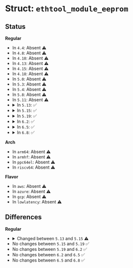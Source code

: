 # Struct: <code>ethtool_module_eeprom</code>

## Status
<b>Regular</b>
<ul>
<li>
In <code>4.4</code>: Absent ⚠️
</li>
<li>
In <code>4.8</code>: Absent ⚠️
</li>
<li>
In <code>4.10</code>: Absent ⚠️
</li>
<li>
In <code>4.13</code>: Absent ⚠️
</li>
<li>
In <code>4.15</code>: Absent ⚠️
</li>
<li>
In <code>4.18</code>: Absent ⚠️
</li>
<li>
In <code>5.0</code>: Absent ⚠️
</li>
<li>
In <code>5.3</code>: Absent ⚠️
</li>
<li>
In <code>5.4</code>: Absent ⚠️
</li>
<li>
In <code>5.8</code>: Absent ⚠️
</li>
<li>
In <code>5.11</code>: Absent ⚠️
</li>
<li>
<details>
<summary>In <code>5.13</code>: ✅</summary>

```c
struct ethtool_module_eeprom {
    __u32 offset;
    __u32 length;
    __u8 page;
    __u8 bank;
    __u8 i2c_address;
    __u8 *data;
};
```
</details>
</li>
<li>
<details>
<summary>In <code>5.15</code>: ✅</summary>

```c
struct ethtool_module_eeprom {
    u32 offset;
    u32 length;
    u8 page;
    u8 bank;
    u8 i2c_address;
    u8 *data;
};
```
</details>
</li>
<li>
<details>
<summary>In <code>5.19</code>: ✅</summary>

```c
struct ethtool_module_eeprom {
    u32 offset;
    u32 length;
    u8 page;
    u8 bank;
    u8 i2c_address;
    u8 *data;
};
```
</details>
</li>
<li>
<details>
<summary>In <code>6.2</code>: ✅</summary>

```c
struct ethtool_module_eeprom {
    u32 offset;
    u32 length;
    u8 page;
    u8 bank;
    u8 i2c_address;
    u8 *data;
};
```
</details>
</li>
<li>
<details>
<summary>In <code>6.5</code>: ✅</summary>

```c
struct ethtool_module_eeprom {
    u32 offset;
    u32 length;
    u8 page;
    u8 bank;
    u8 i2c_address;
    u8 *data;
};
```
</details>
</li>
<li>
<details>
<summary>In <code>6.8</code>: ✅</summary>

```c
struct ethtool_module_eeprom {
    u32 offset;
    u32 length;
    u8 page;
    u8 bank;
    u8 i2c_address;
    u8 *data;
};
```
</details>
</li>
</ul>
<b>Arch</b>
<ul>
<li>
In <code>arm64</code>: Absent ⚠️
</li>
<li>
In <code>armhf</code>: Absent ⚠️
</li>
<li>
In <code>ppc64el</code>: Absent ⚠️
</li>
<li>
In <code>riscv64</code>: Absent ⚠️
</li>
</ul>
<b>Flavor</b>
<ul>
<li>
In <code>aws</code>: Absent ⚠️
</li>
<li>
In <code>azure</code>: Absent ⚠️
</li>
<li>
In <code>gcp</code>: Absent ⚠️
</li>
<li>
In <code>lowlatency</code>: Absent ⚠️
</li>
</ul>

## Differences
<b>Regular</b>
<ul>
<li>
<details>
<summary>Changed between <code>5.13</code> and <code>5.15</code> ⚠️</summary>
<ul>
<li>
<b>Field type changed. </b>
<code>__u32 offset</code> ➡️ <code>u32 offset</code>
</li>
<li>
<b>Field type changed. </b>
<code>__u32 length</code> ➡️ <code>u32 length</code>
</li>
<li>
<b>Field type changed. </b>
<code>__u8 page</code> ➡️ <code>u8 page</code>
</li>
<li>
<b>Field type changed. </b>
<code>__u8 bank</code> ➡️ <code>u8 bank</code>
</li>
<li>
<b>Field type changed. </b>
<code>__u8 i2c_address</code> ➡️ <code>u8 i2c_address</code>
</li>
<li>
<b>Field type changed. </b>
<code>__u8 *data</code> ➡️ <code>u8 *data</code>
</li>
</ul>
</details>
</li>
<li>
No changes between <code>5.15</code> and <code>5.19</code> ✅
</li>
<li>
No changes between <code>5.19</code> and <code>6.2</code> ✅
</li>
<li>
No changes between <code>6.2</code> and <code>6.5</code> ✅
</li>
<li>
No changes between <code>6.5</code> and <code>6.8</code> ✅
</li>
</ul>
